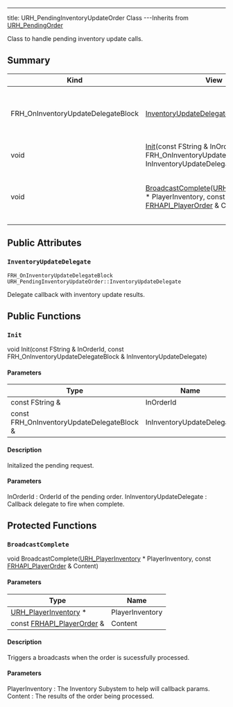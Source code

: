 ---
title: URH_PendingInventoryUpdateOrder Class
---Inherits from [URH_PendingOrder](/unreal-plugins/all/classurh__pendingorder/#classURH__PendingOrder)

Class to handle pending inventory update calls.

## Summary
| Kind | View | Description |
|------|------|-------------|
|FRH_OnInventoryUpdateDelegateBlock|[InventoryUpdateDelegate](/unreal-plugins/all/classurh__pendinginventoryupdateorder/#classURH__PendingInventoryUpdateOrder_1a20bd6332b5aba3f967a9d7c0970340fc)|Delegate callback with inventory update results.|
|void|[Init](/unreal-plugins/all/classurh__pendinginventoryupdateorder/#classURH__PendingInventoryUpdateOrder_1afa0d467f72eecb32302bb507673f0165)(const FString & InOrderId, const FRH_OnInventoryUpdateDelegateBlock & InInventoryUpdateDelegate)|Initalized the pending request.|
|void|[BroadcastComplete](/unreal-plugins/all/classurh__pendinginventoryupdateorder/#classURH__PendingInventoryUpdateOrder_1a97bbd4a1825b41a8ba5cb150fa5e8b80)([URH_PlayerInventory](/unreal-plugins/all/classurh__playerinventory/#classURH__PlayerInventory) * PlayerInventory, const [FRHAPI_PlayerOrder](/unreal-plugins/all/structfrhapi__playerorder/#structFRHAPI__PlayerOrder) & Content)|Triggers a broadcasts when the order is sucessfully processed.|
## Public Attributes



### `InventoryUpdateDelegate` <a id="classURH__PendingInventoryUpdateOrder_1a20bd6332b5aba3f967a9d7c0970340fc"></a>

`FRH_OnInventoryUpdateDelegateBlock URH_PendingInventoryUpdateOrder::InventoryUpdateDelegate`

Delegate callback with inventory update results.





## Public Functions



### `Init` <a id="classURH__PendingInventoryUpdateOrder_1afa0d467f72eecb32302bb507673f0165"></a>

void Init(const FString & InOrderId, const FRH_OnInventoryUpdateDelegateBlock & InInventoryUpdateDelegate)

#### Parameters

| Type | Name |
|------|------|
|const FString &|InOrderId|
|const FRH_OnInventoryUpdateDelegateBlock &|InInventoryUpdateDelegate|

#### Description

Initalized the pending request.


#### Parameters

InOrderId
: OrderId of the pending order. 
InInventoryUpdateDelegate
: Callback delegate to fire when complete. 




## Protected Functions



### `BroadcastComplete` <a id="classURH__PendingInventoryUpdateOrder_1a97bbd4a1825b41a8ba5cb150fa5e8b80"></a>

void BroadcastComplete([URH_PlayerInventory](/unreal-plugins/all/classurh__playerinventory/#classURH__PlayerInventory) * PlayerInventory, const [FRHAPI_PlayerOrder](/unreal-plugins/all/structfrhapi__playerorder/#structFRHAPI__PlayerOrder) & Content)

#### Parameters

| Type | Name |
|------|------|
|[URH_PlayerInventory](/unreal-plugins/all/classurh__playerinventory/#classURH__PlayerInventory) *|PlayerInventory|
|const [FRHAPI_PlayerOrder](/unreal-plugins/all/structfrhapi__playerorder/#structFRHAPI__PlayerOrder) &|Content|

#### Description

Triggers a broadcasts when the order is sucessfully processed.


#### Parameters

PlayerInventory
: The Inventory Subystem to help will callback params. 
Content
: The results of the order being processed. 




